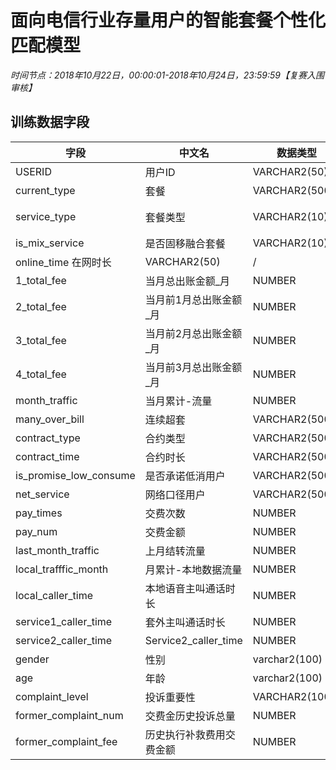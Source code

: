 # 面向电信行业存量用户的智能套餐个性化匹配模型
*时间节点：2018年10月22日，00:00:01-2018年10月24日，23:59:59【复赛入围审核】*
## 训练数据字段
| 字段 | 中文名 | 数据类型 | 说明 |
| --- | --- | --- | --- |
| USERID | 用户ID | VARCHAR2(50) | 用户编码，标识用户的唯一字段 | 
| current_type | 套餐 | VARCHAR2(500) | / |
| service_type|套餐类型  | VARCHAR2(10) | 0：23G融合，1：2I2C，2：2G，3：3G，4：4G |
| is_mix_service | 是否固移融合套餐 | VARCHAR2(10) | 1.是 0.否 |
| online_time 在网时长 | VARCHAR2(50) | / |
| 1_total_fee |当月总出账金额_月 | NUMBER | 单位：元 |
| 2_total_fee |当月前1月总出账金额_月 | NUMBER | 单位：元
| 3_total_fee |当月前2月总出账金额_月 | NUMBER | 单位：元 |
| 4_total_fee |当月前3月总出账金额_月 | NUMBER | 单位：元 |
| month_traffic | 当月累计-流量 | NUMBER | 单位：MB |
| many_over_bill | 连续超套 | VARCHAR2(500) | 1-是，0-否 |
| contract_type | 合约类型 | VARCHAR2(500) | ZBG_DIM.DIM_CBSS_ACTIVITY_TYPE |
| contract_time | 合约时长 | VARCHAR2(500) | / |
| is_promise_low_consume | 是否承诺低消用户 | VARCHAR2(500) | 1.是 0.否 |
| net_service |网络口径用户 | VARCHAR2(500) | 20AAAAAA-2G |
| pay_times | 交费次数 | NUMBER | 单位：次 |
| pay_num | 交费金额 | NUMBER | 单位：元 |
| last_month_traffic | 上月结转流量 | NUMBER |单位：MB |
| local_trafffic_month | 月累计-本地数据流量 | NUMBER | 单位：MB |
| local_caller_time | 本地语音主叫通话时长 | NUMBER | 单位：分钟 |
| service1_caller_time | 套外主叫通话时长 | NUMBER | 单位：分钟 |
| service2_caller_time | Service2_caller_time | NUMBER | 单位：分钟 |
| gender | 性别 | varchar2(100) | 01.男 02女 |
| age | 年龄 | varchar2(100) | / |
| complaint_level | 投诉重要性 | VARCHAR2(1000) | 1：普通，2：重要，3：重大 |
| former_complaint_num | 交费金历史投诉总量 | NUMBER | 单位：次 |
| former_complaint_fee | 历史执行补救费用交费金额 | NUMBER | 单位：分 |

